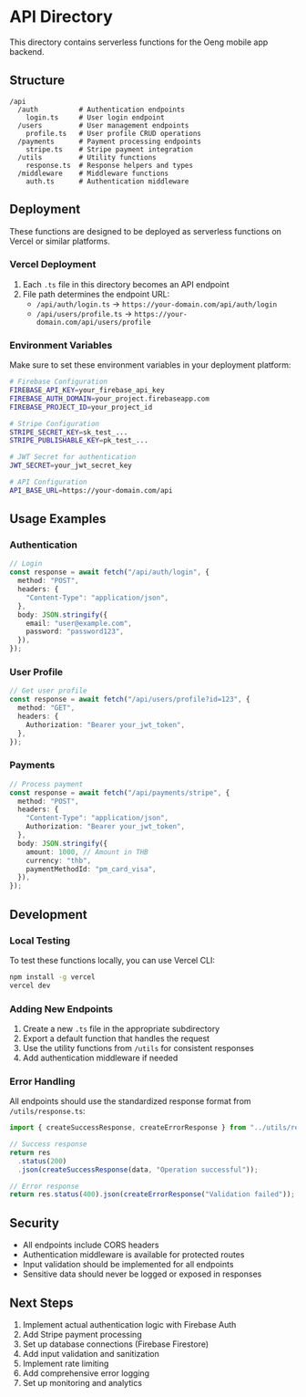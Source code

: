 # API Directory

This directory contains serverless functions for the Oeng mobile app backend.

## Structure

```
/api
  /auth          # Authentication endpoints
    login.ts     # User login endpoint
  /users         # User management endpoints
    profile.ts   # User profile CRUD operations
  /payments      # Payment processing endpoints
    stripe.ts    # Stripe payment integration
  /utils         # Utility functions
    response.ts  # Response helpers and types
  /middleware    # Middleware functions
    auth.ts      # Authentication middleware
```

## Deployment

These functions are designed to be deployed as serverless functions on Vercel or similar platforms.

### Vercel Deployment

1. Each `.ts` file in this directory becomes an API endpoint
2. File path determines the endpoint URL:
   - `/api/auth/login.ts` → `https://your-domain.com/api/auth/login`
   - `/api/users/profile.ts` → `https://your-domain.com/api/users/profile`

### Environment Variables

Make sure to set these environment variables in your deployment platform:

```bash
# Firebase Configuration
FIREBASE_API_KEY=your_firebase_api_key
FIREBASE_AUTH_DOMAIN=your_project.firebaseapp.com
FIREBASE_PROJECT_ID=your_project_id

# Stripe Configuration
STRIPE_SECRET_KEY=sk_test_...
STRIPE_PUBLISHABLE_KEY=pk_test_...

# JWT Secret for authentication
JWT_SECRET=your_jwt_secret_key

# API Configuration
API_BASE_URL=https://your-domain.com/api
```

## Usage Examples

### Authentication

```typescript
// Login
const response = await fetch("/api/auth/login", {
  method: "POST",
  headers: {
    "Content-Type": "application/json",
  },
  body: JSON.stringify({
    email: "user@example.com",
    password: "password123",
  }),
});
```

### User Profile

```typescript
// Get user profile
const response = await fetch("/api/users/profile?id=123", {
  method: "GET",
  headers: {
    Authorization: "Bearer your_jwt_token",
  },
});
```

### Payments

```typescript
// Process payment
const response = await fetch("/api/payments/stripe", {
  method: "POST",
  headers: {
    "Content-Type": "application/json",
    Authorization: "Bearer your_jwt_token",
  },
  body: JSON.stringify({
    amount: 1000, // Amount in THB
    currency: "thb",
    paymentMethodId: "pm_card_visa",
  }),
});
```

## Development

### Local Testing

To test these functions locally, you can use Vercel CLI:

```bash
npm install -g vercel
vercel dev
```

### Adding New Endpoints

1. Create a new `.ts` file in the appropriate subdirectory
2. Export a default function that handles the request
3. Use the utility functions from `/utils` for consistent responses
4. Add authentication middleware if needed

### Error Handling

All endpoints should use the standardized response format from `/utils/response.ts`:

```typescript
import { createSuccessResponse, createErrorResponse } from "../utils/response";

// Success response
return res
  .status(200)
  .json(createSuccessResponse(data, "Operation successful"));

// Error response
return res.status(400).json(createErrorResponse("Validation failed"));
```

## Security

- All endpoints include CORS headers
- Authentication middleware is available for protected routes
- Input validation should be implemented for all endpoints
- Sensitive data should never be logged or exposed in responses

## Next Steps

1. Implement actual authentication logic with Firebase Auth
2. Add Stripe payment processing
3. Set up database connections (Firebase Firestore)
4. Add input validation and sanitization
5. Implement rate limiting
6. Add comprehensive error logging
7. Set up monitoring and analytics
